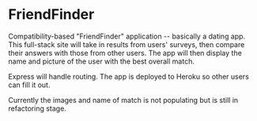 # FriendFinder

Compatibility-based "FriendFinder" application -- basically a dating app. This full-stack site will take in results from users' surveys, then compare their answers with those from other users. The app will then display the name and picture of the user with the best overall match.

Express will handle routing. The app is deployed to Heroku so other users can fill it out.


Currently the images and name of match is not populating but is still in refactoring stage.
